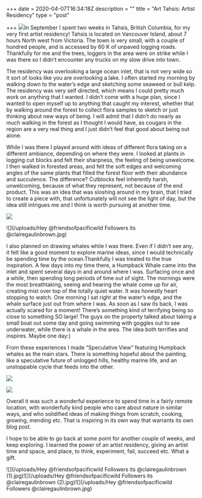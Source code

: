 +++
date = 2020-04-07T16:34:18Z
description = ""
title = "Art Tahsis: Artist Residency"
type = "post"

+++
![](/uploads/IMG_5478.jpg)In September I spent two weeks in Tahsis, British Columbia, for my very first artist residency! Tahsis is located on Vancouver Island, about 7 hours North west from Victoria. The town is very small, with a couple of hundred people, and is accessed by 60 K of unpaved logging roads. Thankfully for me and the trees, loggers in the area were on strike while I was there so I didn’t encounter any trucks on my slow drive into town.

The residency was overlooking a large ocean inlet, that is not very wide so it sort of looks like you are overlooking a lake. I often started my morning by walking down to the water’s edge and sketching some seaweed or bull kelp. The residency was very self directed, which means I could pretty much work on anything that I wanted. I didn’t come with a huge plan, since I wanted to open myself up to anything that caught my interest, whether that by walking around the forest to collect flora samples to sketch or just thinking about new ways of being. I will admit that I didn’t do nearly as much walking in the forest as I thought I would have, as cougars in the region are a very real thing and I just didn’t feel that good about being out alone.

While I was there I played around with ideas of different flora taking on a different ambiance, depending on where they were. I looked at plants in logging cut blocks and felt their sharpness, the feeling of being unwelcome. I then walked in forested areas, and felt the soft edges and welcoming angles of the same plants that filled the forest floor with their abundance and succulence. The difference? Cutblocks feel inherently harsh, unwelcoming, because of what they represent, not because of the end product. This was an idea that was sloshing around in my brain, that I tried to create a piece with, that unfortunately will not see the light of day, but the idea still intrigues me and I think is worth pursuing at another time.

![](/uploads/SkulTahsis.jpg)

![](/uploads/Hey @friendsofpacificwild Followers its @clairegaulinbrown.jpg)

I also planned on drawing whales while I was there. Even if I didn’t see any, it felt like a good moment to explore marine ideas, since I would technically be spending time by the ocean.Thankfully I was treated to the true inspiration. A few days into my time there, a Humpback Whale came into the inlet and spent several days in and around where I was. Surfacing once and a while, then spending long periods of time out of sight. The mornings were the most breathtaking, seeing and hearing the whale come up for air, creating mist over top of the totally quiet water. It was honestly heart stopping to watch. One morning I sat right at the water’s edge, and the whale surface just out from where I was. As soon as I saw its back, I was actually scared for a moment! There’s something kind of terrifying being so close to something SO large! The guys on the property talked about taking a small boat out some day and going swimming with goggles out to see underwater, while there is a whale in the area. The idea both terrifies and inspires. Maybe one day:)

From these experiences I made “Speculative View” featuring Humpback whales as the main stars. There is something hopeful about the painting, like a speculative future of unlogged hills, healthy marine life, and an unstoppable cycle that feeds into the other.

![](/uploads/72223374_689517171529196_8661463428803919265_n(1).jpg)

![](/uploads/04_GaulinBrown_Claire_SpeculativeView.jpg)

Overall it was such a wonderful experience to spend time in a fairly remote location, with wonderfully kind people who care about nature in similar ways, and who solidified ideas of making things from scratch, cooking, growing, mending etc. That is inspiring in its own way that warrants its own blog post.

I hope to be able to go back at some point for another couple of weeks, and keep exploring. I learned the power of an artist residency, giving an artist time and space, and place, to think, experiment, fail, succeed etc. What a gift.

![](/uploads/Hey @friendsofpacificwild Followers its @clairegaulinbrown (1).jpg)![](/uploads/Hey @friendsofpacificwild Followers its @clairegaulinbrown (2).jpg)![](/uploads/Hey @friendsofpacificwild Followers  @clairegaulinbrown.jpg)